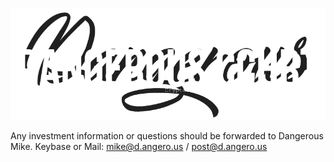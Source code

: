 ![DANGEROUS CCHRT LOGO](https://raw.githubusercontent.com/dngrus/dngrus.github.io/main/website/dangerous-logo.png)

Any investment information or questions should be forwarded to Dangerous Mike.
Keybase or Mail: mike@d.angero.us / post@d.angero.us
